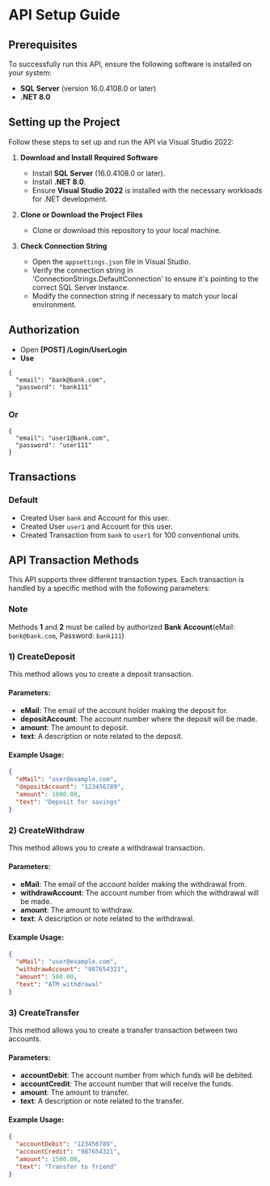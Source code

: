 # API Setup Guide

## Prerequisites

To successfully run this API, ensure the following software is installed on your system:

- **SQL Server** (version 16.0.4108.0 or later)
- **.NET 8.0**

## Setting up the Project

Follow these steps to set up and run the API via Visual Studio 2022:

1. **Download and Install Required Software**
   - Install **SQL Server** (16.0.4108.0 or later).
   - Install **.NET 8.0**.
   - Ensure **Visual Studio 2022** is installed with the necessary workloads for .NET development.

2. **Clone or Download the Project Files**
   - Clone or download this repository to your local machine.

3. **Check Connection String**
   - Open the `appsettings.json` file in Visual Studio.
   - Verify the connection string in 'ConnectionStrings.DefaultConnection' to ensure it's pointing to the correct SQL Server instance.
   - Modify the connection string if necessary to match your local environment.
## Authorization
- Open **[POST] /Login/UserLogin**
- **Use**
```
{
  "email": "bank@bank.com",
  "password": "bank111"
}
``` 
### Or
```
{
  "email": "user1@bank.com",
  "password": "user111"
}
```
## Transactions
### Default
- Created User `bank` and Account for this user.
- Created User `user1` and Account for this user.
- Created Transaction from `bank` to `user1` for 100 conventional units.

## API Transaction Methods

This API supports three different transaction types. Each transaction is handled by a specific method with the following parameters:

### Note
Methods **1** and **2** must be called by authorized **Bank Account**(eMail: `bank@bank.com`, Password: `bank111`)

### 1) CreateDeposit

This method allows you to create a deposit transaction.

#### Parameters:
- **eMail**: The email of the account holder making the deposit for.
- **depositAccount**: The account number where the deposit will be made.
- **amount**: The amount to deposit.
- **text**: A description or note related to the deposit.

#### Example Usage:
```json
{
  "eMail": "user@example.com",
  "depositAccount": "123456789",
  "amount": 1000.00,
  "text": "Deposit for savings"
}
```

### 2) CreateWithdraw

This method allows you to create a withdrawal transaction.

#### Parameters:
- **eMail**: The email of the account holder making the withdrawal from.
- **withdrawAccount**: The account number from which the withdrawal will be made.
- **amount**: The amount to withdraw.
- **text**: A description or note related to the withdrawal.

#### Example Usage:
```json
{
  "eMail": "user@example.com",
  "withdrawAccount": "987654321",
  "amount": 500.00,
  "text": "ATM withdrawal"
}
```

### 3) CreateTransfer

This method allows you to create a transfer transaction between two accounts.

#### Parameters:
- **accountDebit**: The account number from which funds will be debited.
- **accountCredit**: The account number that will receive the funds.
- **amount**: The amount to transfer.
- **text**: A description or note related to the transfer.

#### Example Usage:
```json
{
  "accountDebit": "123456789",
  "accountCredit": "987654321",
  "amount": 1500.00,
  "text": "Transfer to friend"
}
```
